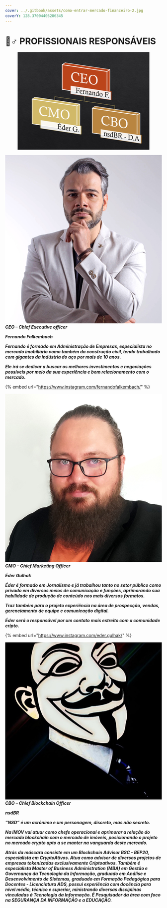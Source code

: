 ```yaml
---
cover: ../.gitbook/assets/como-entrar-mercado-financeiro-2.jpg
coverY: 128.37004405286345
---
```


# 🤵♂ PROFISSIONAIS RESPONSÁVEIS

<figure><img src="../.gitbook/assets/image (7).png" alt=""><figcaption></figcaption></figure>

<img src="../.gitbook/assets/image (11) (1).png" alt="" data-size="line"> _**CEO – Chief Executive officer**_

_**Fernando Falkembach**_

&#x20;_**Fernando é formado em Administração de Empresas, especialista no mercado imobiliário como também da construção civil, tendo trabalhado com gigantes da indústria do aço por mais de 10 anos.**_

_**Ele irá se dedicar a buscar os melhores investimentos e negociações possíveis por meio da sua experiência e bom relacionamento com o mercado.**_

{% embed url="https://www.instagram.com/fernandofalkembach/" %}



<img src="../.gitbook/assets/image (3) (1) (1).png" alt="" data-size="line"> _**CMO – Chief Marketing Officer**_

_**Éder Gulhak**_

&#x20;_**Éder é formado em Jornalismo e já trabalhou tanto no setor público como privado em diversos meios de comunicação e funções, aprimorando sua habilidade de produção de conteúdo nos mais diversos formatos.**_

&#x20;_**Traz também para o projeto experiência na área de prospecção, vendas, gerenciamento de equipe e comunicação digital.**_

&#x20;_**Éder será o responsável por um contato mais estreito com a comunidade cripto.**_

{% embed url="https://www.instagram.com/eder.gulhak/" %}

<img src="../.gitbook/assets/nsdBR - Perfil.jpg" alt="" data-size="line"> _**CBO – Chief Blockchain Officer**_

_**nsdBR**_

&#x20;_**“NSD” é um acrônimo e um personagem, discreto, mas não secreto.**_

&#x20;_**Na IMOV vai atuar como chefe operacional e aprimorar a relação do mercado blockchain com o mercado de imóveis, posicionando o projeto no mercado crypto apto a se manter na vanguarda deste mercado.**_

&#x20;_**Atrás da máscara consiste em um Blockchain Advisor BSC - BEP20, especialista em CryptoAtivos. Atua como advisor de diversos projetos de empresas tokenizadas exclusivamente Criptoativos. Também é especialista Master of Business Administration (MBA) em Gestão e Governança da Tecnologia da Informação, graduado em Análise e Desenvolvimento de Sistemas, graduado em Formação Pedagógica para Docentes - Licenciatura ADS, possui experiência com docência para nível médio, técnico e superior, ministrando diversas disciplinas vinculadas à Tecnologia da Informação. É Pesquisador da área com foco na SEGURANÇA DA INFORMAÇÃO e a EDUCAÇÃO.**_
